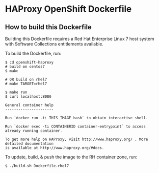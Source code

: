 HAProxy OpenShift Dockerfile
============================

How to build this Dockerfile
----------------------------

Building this Dockerfile requires a Red Hat Enterprise Linux 7 host
system with Software Collections entitlements available.

To build the Dockerfile, run:
```shell
$ cd openshift-haproxy
# build on centos7
$ make

# OR build on rhel7
# make TARGET=rhel7

$ make run
$ curl localhost:8080

General container help
----------------------

Run `docker run -ti THIS_IMAGE bash` to obtain interactive shell.

Run `docker exec -ti CONTAINERID container-entrypoint` to access already running container.

To get more help on HAProxy, visit http://www.haproxy.org/ . More detailed documentation
is available at http://www.haproxy.org/#docs.
```
To update, build, & push the image to the RH container zone, run:
```shell
$ ./build.sh Dockerfile.rhel7
```